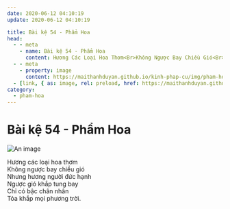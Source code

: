 ```yaml
---
date: 2020-06-12 04:10:19
update: 2020-06-12 04:10:19

title: Bài kệ 54 - Phẩm Hoa
head:
  - - meta
    - name: Bài kệ 54 - Phẩm Hoa
      content: Hương Các Loại Hoa Thơm<Br>Không Ngược Bay Chiều Gió<Br>Nhưng Hương Người Đức Hạnh<Br>Ngược Gió Khắp Tung Bay<Br>Chỉ Có Bậc Chân Nhân<Br>Tỏa Khắp Mọi Phương Trời.<Br>
  - - meta
    - property: image
      content: https://maithanhduyan.github.io/kinh-phap-cu/img/pham-hoa/pham-hoa-054.jpg
  - [link, { as: image, rel: preload, href: https://maithanhduyan.github.io/kinh-phap-cu/img/pham-hoa/pham-hoa-054.jpg }]
category:
  - pham-hoa
---
```


# Bài kệ 54 - Phẩm Hoa

![An image](/img/pham-hoa/pham-hoa-054.jpg)

Hương các loại hoa thơm<br>Không ngược bay chiều gió<br>Nhưng hương người đức hạnh<br>Ngược gió khắp tung bay<br>Chỉ có bậc chân nhân<br>Tỏa khắp mọi phương trời.<br>
